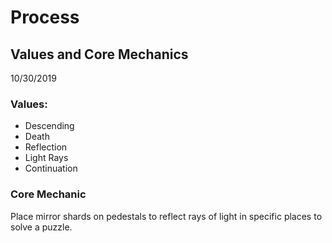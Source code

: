 # Process
## Values and Core Mechanics
10/30/2019  
### Values:
* Descending
* Death
* Reflection
* Light Rays
* Continuation
### Core Mechanic
Place mirror shards on pedestals to reflect rays of light in specific places to solve a puzzle.
